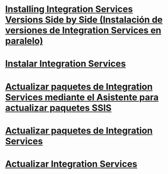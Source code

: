 # [Installing Integration Services Versions Side by Side (Instalación de versiones de Integration Services en paralelo)](installing-integration-services-versions-side-by-side.md)
# [Instalar Integration Services](install-integration-services.md)
# [Actualizar paquetes de Integration Services mediante el Asistente para actualizar paquetes SSIS](upgrade-integration-services-packages-using-the-ssis-package-upgrade-wizard.md)
# [Actualizar paquetes de Integration Services](upgrade-integration-services-packages.md)
# [Actualizar Integration Services](upgrade-integration-services.md)
